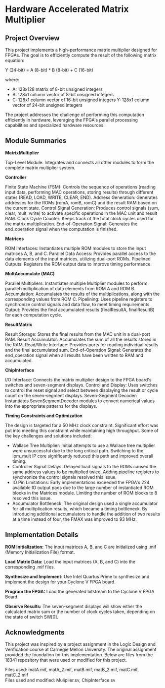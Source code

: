 # Hardware Accelerated Matrix Multiplier
## Project Overview

This project implements a high-performance matrix multiplier designed for FPGAs. The goal is to efficiently compute the result of the following matrix equation:

Y (24-bit) = A (8-bit) * B (8-bit) + C (16-bit)

where:

- A: 128x128 matrix of 8-bit unsigned integers
- B: 128x1 column vector of 8-bit unsigned integers
- C: 128x1 column vector of 16-bit unsigned integers
    Y: 128x1 column vector of 24-bit unsigned integers

The project addresses the challenge of performing this computation efficiently in hardware, leveraging the FPGA's parallel processing capabilities and specialized hardware resources.

## Module Summaries
**MatrixMultiplier**

Top-Level Module: Integrates and connects all other modules to form the complete matrix multiplier system.

**Controller**

Finite State Machine (FSM): Controls the sequence of operations (reading input data, performing MAC operations, storing results) through different states (READ, LOAD, WRITE, CLEAR, END).
Address Generation: Generates addresses for the ROMs (romA, romB, romC) and the result RAM based on the current state.
Control Signal Generation: Produces control signals (sum, clear, mult, write) to activate specific operations in the MAC unit and result RAM.
Clock Cycle Counter: Keeps track of the total clock cycles used for the matrix multiplication.
End-of-Operation Signal: Generates the end_operation signal when the computation is finished.

**Matrices**

ROM Interfaces: Instantiates multiple ROM modules to store the input matrices A, B, and C.
Parallel Data Access: Provides parallel access to the data elements of the input matrices, utilizing dual-port ROMs.
Pipelined Outputs: Registers the ROM output data to improve timing performance.

**MultAccumulate (MAC)**

Parallel Multipliers: Instantiates multiple Multiplier modules to perform parallel multiplication of data elements from ROM A and ROM B.
Accumulation: Accumulates the results of the multiplications, along with the corresponding values from ROM C.
Pipelining: Uses pipeline registers to synchronize control signals and data flow, to meet timing requirements.
Output: Provides the final accumulated results (finalResultA, finalResultB) for each computation cycle.

**ResultMatrix**

Result Storage: Stores the final results from the MAC unit in a dual-port RAM.
Result Accumulator: Accumulates the sum of all the results stored in the RAM.
Read/Write Interface: Provides ports for reading individual results and the final accumulated sum.
End-of-Operation Signal: Generates the end_operation signal when all results have been written to RAM and accumulated.

**ChipInterface**

I/O Interface: Connects the matrix multiplier design to the FPGA board's switches and seven-segment displays.
Control and Display: Uses switches to control the reset signal and select between displaying the result or cycle count on the seven-segment displays.
Seven-Segment Decoder: Instantiates SevenSegmentDecoder modules to convert numerical values into the appropriate patterns for the displays.

**Timing Constraints and Optimization**

The design is targeted for a 50 MHz clock constraint. Significant effort was put into meeting this constraint while maintaining high throughput.  Some of the key challenges and solutions included:

- Wallace Tree Multiplier: Initial attempts to use a Wallace tree multiplier were unsuccessful due to the long critical path. Switching to the lpm_mult IP core significantly reduced this path and improved overall timing.
- Controller Signal Delays: Delayed load signals to the ROMs caused the same address values to be multiplied twice. Adding pipeline registers to synchronize the control signals resolved this issue.
- IO Pin Limitations: Early implementations exceeded the FPGA's 224 available IO output pads due to the large number of instantiated ROM blocks in the Matrices module. Limiting the number of ROM blocks to 8 resolved this issue.
- Accumulator Bottleneck: The original design used a single accumulator for all multiplication results, which became a timing bottleneck. By introducing additional accumulators to handle the addition of two results at a time instead of four, the FMAX was improved to 93 MHz.

## Implementation Details

**ROM Initialization:** The input matrices A, B, and C are initialized using .mif (Memory Initialization File) format.       

**Load Matrix Data:** Load the input matrices (A, B, and C) into the corresponding .mif files.              

**Synthesize and Implement:** Use Intel Quartus Prime to synthesize and implement the design for your Cyclone V FPGA board. 

**Program the FPGA:** Load the generated bitstream to the Cyclone V FPGA Board.               

**Observe Results:** The seven-segment displays will show either the calculated matrix sum or the number of clock cycles taken, depending on the state of switch SW[0].

## Acknowledgments

This project was inspired by a project assignment in the Logic Design and Verification course at Carnegie Mellon University.  The original assignment provided the foundation for this implementation.
Below are files from the 18341 repository that were used or modified for this project. 

Files used: matA.mif, matA_2.mif, matB.mif, matB_2.mif, matC.mif, matC_2.mif                                                    
Files used and modified: Muliplier.sv, ChipInterface.sv
